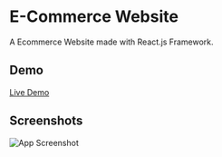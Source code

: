 # E-Commerce Website

A Ecommerce Website made with React.js Framework.


## Demo

[Live Demo](https://e-commerce-website-three-sooty.vercel.app/)


## Screenshots

![App Screenshot](https://i.ibb.co/fQ293tm/image.png)


